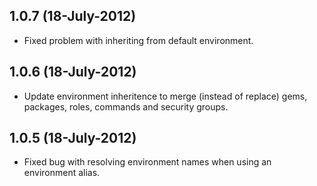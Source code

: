 ## 1.0.7 (18-July-2012)

* Fixed problem with inheriting from default environment.

## 1.0.6 (18-July-2012)

* Update environment inheritence to merge (instead of replace) gems, packages, roles, commands and security groups.

## 1.0.5 (18-July-2012)

* Fixed bug with resolving environment names when using an environment alias.
